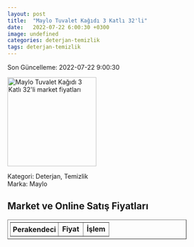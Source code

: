 ```yaml
---
layout: post
title:  "Maylo Tuvalet Kağıdı 3 Katlı 32'li"
date:   2022-07-22 6:00:30 +0300
image: undefined
categories: deterjan-temizlik
tags: deterjan-temizlik
---
```


Son Güncelleme: 2022-07-22 9:00:30

<img src="undefined" width="200" alt="Maylo Tuvalet Kağıdı 3 Katlı 32'li market fiyatları" />

Kategori: Deterjan, Temizlik
<br />
Marka: Maylo

<h2>Market ve Online Satış Fiyatları</h2>

<table border="1" style="padding: 5px;width:80%;">
  <tr>
    <td style="padding: 5px;"><strong>Perakendeci</strong></td>
    <td><strong>Fiyat</strong></td>
    <td><strong>İşlem</strong></td>
  </tr>
  
</table>
